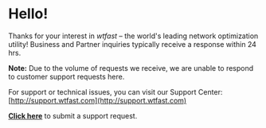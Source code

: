 # Hello!

Thanks for your interest in *wtfast* – the world's leading network optimization utility! Business and Partner inquiries typically receive a response within 24 hrs.

**Note:** Due to the volume of requests we receive, we are unable to respond to customer support requests here.

For support or technical issues, you can visit our Support Center:  [http://support.wtfast.com](http://support.wtfast.com)

**[Click here](https://wtfast.zendesk.com/hc/en-us/requests/new)** to submit a support request.